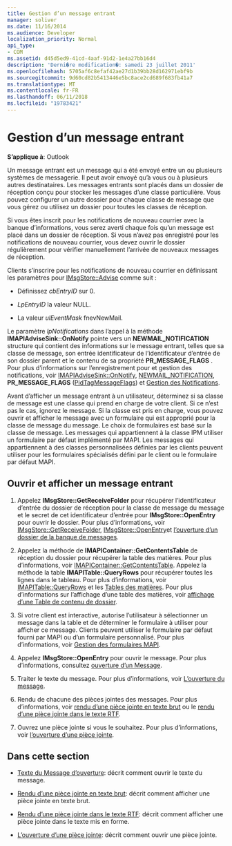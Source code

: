 ```yaml
---
title: Gestion d’un message entrant
manager: soliver
ms.date: 11/16/2014
ms.audience: Developer
localization_priority: Normal
api_type:
- COM
ms.assetid: d45d5ed9-41cd-4aaf-91d2-1e4a27bb16d4
description: 'Derni�re modification�: samedi 23 juillet 2011'
ms.openlocfilehash: 5705af6c8efaf42ae27d1b39bb28d162971ebf9b
ms.sourcegitcommit: 9d60cd82b5413446e5bc8ace2cd689f683fb41a7
ms.translationtype: MT
ms.contentlocale: fr-FR
ms.lasthandoff: 06/11/2018
ms.locfileid: "19783421"
---
```

# <a name="handling-an-incoming-message"></a>Gestion d’un message entrant

**S’applique à**: Outlook 
  
Un message entrant est un message qui a été envoyé entre un ou plusieurs systèmes de messagerie. Il peut avoir envoyé qu’à vous ou à plusieurs autres destinataires. Les messages entrants sont placés dans un dossier de réception conçu pour stocker les messages d’une classe particulière. Vous pouvez configurer un autre dossier pour chaque classe de message que vous gérez ou utilisez un dossier pour toutes les classes de réception.
  
Si vous êtes inscrit pour les notifications de nouveau courrier avec la banque d’informations, vous serez averti chaque fois qu’un message est placé dans un dossier de réception. Si vous n’avez pas enregistré pour les notifications de nouveau courrier, vous devez ouvrir le dossier régulièrement pour vérifier manuellement l’arrivée de nouveaux messages de réception.
  
Clients s’inscrire pour les notifications de nouveau courrier en définissant les paramètres pour [IMsgStore::Advise](imsgstore-advise.md) comme suit : 
  
- Définissez _cbEntryID_ sur 0. 
    
- _LpEntryID_ la valeur NULL. 
    
- La valeur _ulEventMask_ fnevNewMail. 
    
Le paramètre _lpNotifications_ dans l’appel à la méthode **IMAPIAdviseSink::OnNotify** pointe vers un **NEWMAIL\_NOTIFICATION** structure qui contient des informations sur le message entrant, telles que sa classe de message, son entrée identificateur de l’identificateur d’entrée de son dossier parent et le contenu de sa propriété **PR_MESSAGE_FLAGS** . Pour plus d’informations sur l’enregistrement pour et gestion des notifications, voir [IMAPIAdviseSink::OnNotify](imapiadvisesink-onnotify.md), [NEWMAIL_NOTIFICATION](newmail_notification.md), **PR_MESSAGE_FLAGS** ([PidTagMessageFlags](pidtagmessageflags-canonical-property.md)) et [Gestion des Notifications](handling-notifications.md). 
  
Avant d’afficher un message entrant à un utilisateur, déterminez si sa classe de message est une classe qui prend en charge de votre client. Si ce n’est pas le cas, ignorez le message. Si la classe est pris en charge, vous pouvez ouvrir et afficher le message avec un formulaire qui est approprié pour la classe de message du message. Le choix de formulaires est basé sur la classe de message. Les messages qui appartiennent à la classe IPM utiliser un formulaire par défaut implémenté par MAPI. Les messages qui appartiennent à des classes personnalisées définies par les clients peuvent utiliser pour les formulaires spécialisés défini par le client ou le formulaire par défaut MAPI.
  
## <a name="open-and-display-an-incoming-message"></a>Ouvrir et afficher un message entrant
  
1. Appelez **IMsgStore::GetReceiveFolder** pour récupérer l’identificateur d’entrée du dossier de réception pour la classe de message du message et le secret de cet identificateur d’entrée pour **IMsgStore::OpenEntry** pour ouvrir le dossier. Pour plus d’informations, voir [IMsgStore::GetReceiveFolder](imsgstore-getreceivefolder.md), [IMsgStore::OpenEntry](imsgstore-openentry.md)et [l’ouverture d’un dossier de la banque de messages](opening-a-message-store-folder.md).
    
2. Appelez la méthode de **IMAPIContainer::GetContentsTable** de réception du dossier pour récupérer la table des matières. Pour plus d’informations, voir [IMAPIContainer::GetContentsTable](imapicontainer-getcontentstable.md). Appelez la méthode la table **IMAPITable::QueryRows** pour récupérer toutes les lignes dans le tableau. Pour plus d’informations, voir [IMAPITable::QueryRows](imapitable-queryrows.md) et les [Tables des matières](contents-tables.md). Pour plus d’informations sur l’affichage d’une table des matières, voir [affichage d’une Table de contenu de dossier](displaying-a-folder-contents-table.md).
    
3. Si votre client est interactive, autorise l’utilisateur à sélectionner un message dans la table et de déterminer le formulaire à utiliser pour afficher ce message. Clients peuvent utiliser le formulaire par défaut fourni par MAPI ou d’un formulaire personnalisé. Pour plus d’informations, voir [Gestion des formulaires MAPI](handling-mapi-forms.md).
    
4. Appelez **IMsgStore::OpenEntry** pour ouvrir le message. Pour plus d’informations, consultez [ouverture d’un Message](opening-a-message.md).
    
5. Traiter le texte du message. Pour plus d’informations, voir [L’ouverture du message](opening-message-text.md).
    
6. Rendu de chacune des pièces jointes des messages. Pour plus d’informations, voir [rendu d’une pièce jointe en texte brut](rendering-an-attachment-in-plain-text.md) ou le [rendu d’une pièce jointe dans le texte RTF](rendering-an-attachment-in-rtf-text.md).
    
7. Ouvrez une pièce jointe si vous le souhaitez. Pour plus d’informations, voir [l’ouverture d’une pièce jointe](opening-an-attachment.md).
    
## <a name="in-this-section"></a>Dans cette section

- [Texte du Message d’ouverture](opening-message-text.md): décrit comment ouvrir le texte du message.
    
- [Rendu d’une pièce jointe en texte brut](rendering-an-attachment-in-plain-text.md): décrit comment afficher une pièce jointe en texte brut.
    
- [Rendu d’une pièce jointe dans le texte RTF](rendering-an-attachment-in-rtf-text.md): décrit comment afficher une pièce jointe dans le texte mis en forme.
    
- [L’ouverture d’une pièce jointe](opening-an-attachment.md): décrit comment ouvrir une pièce jointe.
    

